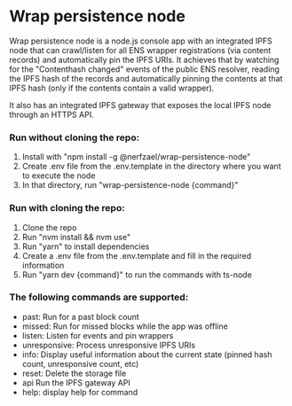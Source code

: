 # Wrap persistence node

Wrap persistence node is a node.js console app with an integrated IPFS node that can crawl/listen for all ENS wrapper registrations (via content records) and automatically pin the IPFS URIs.
It achieves that by watching for the "Contenthash changed" events of the public ENS resolver, reading the IPFS hash of the records and automatically pinning the contents at that IPFS hash (only if the contents contain a valid wrapper).

It also has an integrated IPFS gateway that exposes the local IPFS node through an HTTPS API.

### Run without cloning the repo:
1. Install with "npm install -g @nerfzael/wrap-persistence-node"
2. Create .env file from the .env.template in the directory where you want to execute the node
3. In that directory, run "wrap-persistence-node {command}"

### Run with cloning the repo:
1. Clone the repo
2. Run "nvm install && nvm use"
3. Run "yarn" to install dependencies
4. Create a .env file from the .env.template and fill in the required information
5. Run "yarn dev {command}" to run the commands with ts-node

### The following commands are supported:
- past:            Run for a past block count
- missed:          Run for missed blocks while the app was offline
- listen:          Listen for events and pin wrappers
- unresponsive:    Process unresponsive IPFS URIs
- info:            Display useful information about the current state (pinned hash count, unresponsive count, etc)
- reset:           Delete the storage file
- api              Run the IPFS gateway API
- help:  display help for command